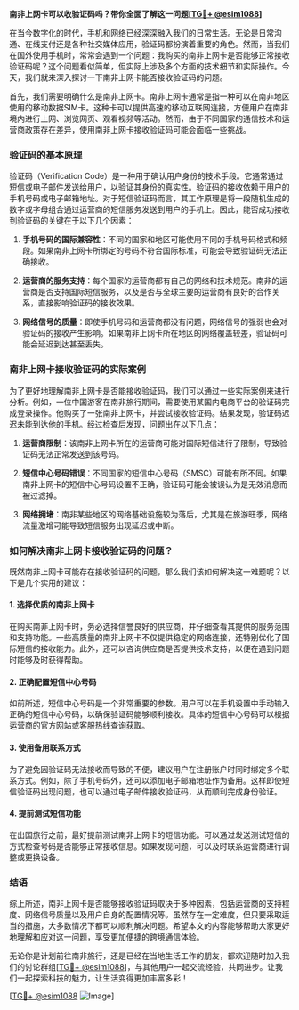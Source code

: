 **南非上网卡可以收验证码吗？带你全面了解这一问题[[TG💪+ @esim1088](https://t.me/s/esim1088)]**

在当今数字化的时代，手机和网络已经深深融入我们的日常生活。无论是日常沟通、在线支付还是各种社交媒体应用，验证码都扮演着重要的角色。然而，当我们在国外使用手机时，常常会遇到一个问题：我购买的南非上网卡是否能够正常接收验证码呢？这个问题看似简单，但实际上涉及多个方面的技术细节和实际操作。今天，我们就来深入探讨一下南非上网卡能否接收验证码的问题。

首先，我们需要明确什么是南非上网卡。南非上网卡通常是指一种可以在南非地区使用的移动数据SIM卡。这种卡可以提供高速的移动互联网连接，方便用户在南非境内进行上网、浏览网页、观看视频等活动。然而，由于不同国家的通信技术和运营商政策存在差异，使用南非上网卡接收验证码可能会面临一些挑战。

### 验证码的基本原理

验证码（Verification Code）是一种用于确认用户身份的技术手段。它通常通过短信或电子邮件发送给用户，以验证其身份的真实性。验证码的接收依赖于用户的手机号码或电子邮箱地址。对于短信验证码而言，其工作原理是将一段随机生成的数字或字母组合通过运营商的短信服务发送到用户的手机上。因此，能否成功接收到验证码的关键在于以下几个因素：

1. **手机号码的国际兼容性**：不同的国家和地区可能使用不同的手机号码格式和频段。如果南非上网卡所绑定的号码不符合国际标准，可能会导致验证码无法正确接收。
   
2. **运营商的服务支持**：每个国家的运营商都有自己的网络和技术规范。南非的运营商是否支持国际短信服务，以及是否与全球主要的运营商有良好的合作关系，直接影响验证码的接收效果。

3. **网络信号的质量**：即使手机号码和运营商都没有问题，网络信号的强弱也会对验证码的接收产生影响。如果南非上网卡所在地区的网络覆盖较差，验证码可能会延迟到达甚至丢失。

### 南非上网卡接收验证码的实际案例

为了更好地理解南非上网卡是否能接收验证码，我们可以通过一些实际案例来进行分析。例如，一位中国游客在南非旅行期间，需要使用某国内电商平台的验证码完成登录操作。他购买了一张南非上网卡，并尝试接收验证码。结果发现，验证码迟迟未能到达他的手机。经过检查后发现，问题出在以下几点：

1. **运营商限制**：该南非上网卡所在的运营商可能对国际短信进行了限制，导致验证码无法正常发送到该号码。
   
2. **短信中心号码错误**：不同国家的短信中心号码（SMSC）可能有所不同。如果南非上网卡的短信中心号码设置不正确，验证码可能会被误认为是无效消息而被过滤掉。

3. **网络拥堵**：南非某些地区的网络基础设施较为落后，尤其是在旅游旺季，网络流量激增可能导致短信服务出现延迟或中断。

### 如何解决南非上网卡接收验证码的问题？

既然南非上网卡可能存在接收验证码的问题，那么我们该如何解决这一难题呢？以下是几个实用的建议：

#### 1. 选择优质的南非上网卡

在购买南非上网卡时，务必选择信誉良好的供应商，并仔细查看其提供的服务范围和支持功能。一些高质量的南非上网卡不仅提供稳定的网络连接，还特别优化了国际短信的接收能力。此外，还可以咨询供应商是否提供技术支持，以便在遇到问题时能够及时获得帮助。

#### 2. 正确配置短信中心号码

如前所述，短信中心号码是一个非常重要的参数。用户可以在手机设置中手动输入正确的短信中心号码，以确保验证码能够顺利接收。具体的短信中心号码可以根据运营商的官方网站或客服热线查询获取。

#### 3. 使用备用联系方式

为了避免因验证码无法接收而导致的不便，建议用户在注册账户时同时绑定多个联系方式。例如，除了手机号码外，还可以添加电子邮箱地址作为备用。这样即使短信验证码出现问题，也可以通过电子邮件接收验证码，从而顺利完成身份验证。

#### 4. 提前测试短信功能

在出国旅行之前，最好提前测试南非上网卡的短信功能。可以通过发送测试短信的方式检查号码是否能够正常接收信息。如果发现问题，可以及时联系运营商进行调整或更换设备。

### 结语

综上所述，南非上网卡是否能够接收验证码取决于多种因素，包括运营商的支持程度、网络信号质量以及用户自身的配置情况等。虽然存在一定难度，但只要采取适当的措施，大多数情况下都可以顺利解决问题。希望本文的内容能够帮助大家更好地理解和应对这一问题，享受更加便捷的跨境通信体验。

无论你是计划前往南非旅行，还是已经在当地生活工作的朋友，都欢迎随时加入我们的讨论群组[[TG💪+ @esim1088](https://t.me/s/esim1088)]，与其他用户一起交流经验，共同进步。让我们一起探索科技的魅力，让生活变得更加丰富多彩！

[[TG💪+ @esim1088](https://t.me/s/esim1088) ![Image](https://i.postimg.cc/4NQfJmqS/Snipaste-2025-05-13-00-14-12.png)]